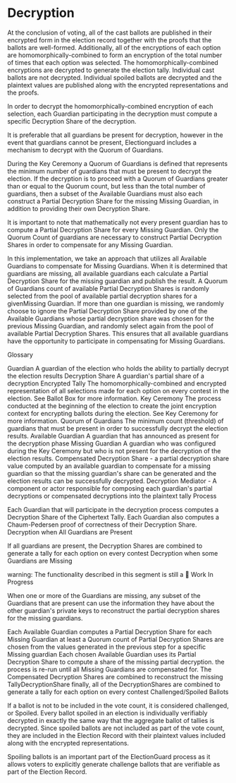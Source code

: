 # Decryption

At the conclusion of voting, all of the cast ballots are published in their encrypted form in the election record together with the proofs that the ballots are well-formed. Additionally, all of the encryptions of each option are homomorphically-combined to form an encryption of the total number of times that each option was selected. The homomorphically-combined encryptions are decrypted to generate the election tally. Individual cast ballots are not decrypted. Individual spoiled ballots are decrypted and the plaintext values are published along with the encrypted representations and the proofs.

In order to decrypt the homomorphically-combined encryption of each selection, each Guardian participating in the decryption must compute a specific Decryption Share of the decryption.

It is preferable that all guardians be present for decryption, however in the event that guardians cannot be present, Electionguard includes a mechanism to decrypt with the Quorum of Guardians.

During the Key Ceremony a Quorum of Guardians is defined that represents the minimum number of guardians that must be present to decrypt the election. If the decryption is to proceed with a Quorum of Guardians greater than or equal to the Quorum count, but less than the total number of guardians, then a subset of the Available Guardians must also each construct a Partial Decryption Share for the missing Missing Guardian, in addition to providing their own Decryption Share.

It is important to note that mathematically not every present guardian has to compute a Partial Decryption Share for every Missing Guardian. Only the Quorum Count of guardians are necessary to construct Partial Decryption Shares in order to compensate for any Missing Guardian.

In this implementation, we take an approach that utilizes all Available Guardians to compensate for Missing Guardians. When it is determined that guardians are missing, all available guardians each calculate a Partial Decryption Share for the missing guardian and publish the result. A Quorum of Guardians count of available Partial Decryption Shares is randomly selected from the pool of available partial decryption shares for a givenMissing Guardian. If more than one guardian is missing, we randomly choose to ignore the Partial Decryption Share provided by one of the Available Guardians whose partial decryption share was chosen for the previous Missing Guardian, and randomly select again from the pool of available Partial Decryption Shares. This ensures that all available guardians have the opportunity to participate in compensating for Missing Guardians.

Glossary

Guardian A guardian of the election who holds the ability to partially decrypt the election results
Decryption Share A guardian's partial share of a decryption
Encrypted Tally The homomorphically-combined and encrypted representation of all selections made for each option on every contest in the election. See Ballot Box for more information.
Key Ceremony The process conducted at the beginning of the election to create the joint encryption context for encrypting ballots during the election. See Key Ceremony for more information.
Quorum of Guardians The minimum count (threshold) of guardians that must be present in order to successfully decrypt the election results.
Available Guardian A guardian that has announced as present for the decryption phase
Missing Guardian A guardian who was configured during the Key Ceremony but who is not present for the decryption of the election results.
Compensated Decryption Share - a partial decryption share value computed by an available guardian to compensate for a missing guardian so that the missing guardian's share can be generated and the election results can be successfully decrypted.
Decryption Mediator - A component or actor responsible for composing each guardian's partial decryptions or compensated decryptions into the plaintext tally
Process

Each Guardian that will participate in the decryption process computes a Decryption Share of the Ciphertext Tally.
Each Guardian also computes a Chaum-Pedersen proof of correctness of their Decryption Share.
Decryption when All Guardians are Present

If all guardians are present, the Decryption Shares are combined to generate a tally for each option on every contest
Decryption when some Guardians are Missing

warning: The functionality described in this segment is still a 🚧 Work In Progress

When one or more of the Guardians are missing, any subset of the Guardians that are present can use the information they have about the other guardian's private keys to reconstruct the partial decryption shares for the missing guardians.

Each Available Guardian computes a Partial Decryption Share for each Missing Guardian
at least a Quorum count of Partial Decryption Shares are chosen from the values generated in the previous step for a specific Missing guardian
Each chosen Available Guardian uses its Partial Decryption Share to compute a share of the missing partial decryption.
the process is re-run until all Missing Guardians are compensated for.
The Compensated Decryption Shares are combined to reconstruct the missing TallyDecryptionShare
finally, all of the DecryptionShares are combined to generate a tally for each option on every contest
Challenged/Spoiled Ballots

If a ballot is not to be included in the vote count, it is considered challenged, or Spoiled. Every ballot spoiled in an election is individually verifiably decrypted in exactly the same way that the aggregate ballot of tallies is decrypted. Since spoiled ballots are not included as part of the vote count, they are included in the Election Record with their plaintext values included along with the encrypted representations.

Spoiling ballots is an important part of the ElectionGuard process as it allows voters to explicitly generate challenge ballots that are verifiable as part of the Election Record.

